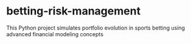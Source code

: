 # betting-risk-management
This Python project simulates portfolio evolution in sports betting using advanced financial modeling concepts
